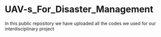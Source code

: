 # UAV-s_For_Disaster_Management
In this public repository we have uploaded all the codes we used for our interdisciplinary project
